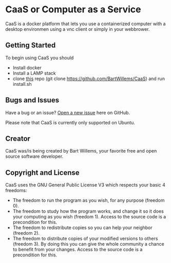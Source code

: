 # CaaS or Computer as a Service

CaaS is a docker platform that lets you use a containerized computer with a desktop environmen using a vnc client or simply in your webbrower.

## Getting Started

To begin using CaaS you should 
* Install docker
* Install a LAMP stack
* clone [this](https://github.com/BartWillems/CaaS) repo (git clone https://github.com/BartWillems/CaaS) and run install.sh

## Bugs and Issues

Have a bug or an issue? [Open a new issue](https://github.com/BartWillems/CaaS/issues) here on GitHub.

Please note that CaaS is currently only supported on Ubuntu.

## Creator

CaaS was/is being created by Bart Willems, your favorite free and open source software developer.

## Copyright and License

CaaS uses the GNU General Public License V3 which respects your basic 4 freedoms:
* The freedom to run the program as you wish, for any purpose (freedom 0).
* The freedom to study how the program works, and change it so it does your computing as you wish (freedom 1). Access to the source code is a precondition for this.
* The freedom to redistribute copies so you can help your neighbor (freedom 2).
* The freedom to distribute copies of your modified versions to others (freedom 3). By doing this you can give the whole community a chance to benefit from your changes. Access to the source code is a precondition for this.
